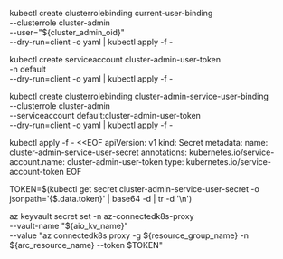 kubectl create clusterrolebinding current-user-binding \
  --clusterrole cluster-admin \
  --user="${cluster_admin_oid}" \
  --dry-run=client -o yaml | kubectl apply -f -
 
kubectl create serviceaccount cluster-admin-user-token \
  -n default \
  --dry-run=client -o yaml | kubectl apply -f -
 
kubectl create clusterrolebinding cluster-admin-service-user-binding \
  --clusterrole cluster-admin \
  --serviceaccount default:cluster-admin-user-token \
  --dry-run=client -o yaml | kubectl apply -f -
 
kubectl apply -f - <<EOF
apiVersion: v1
kind: Secret
metadata:
  name: cluster-admin-service-user-secret
  annotations:
    kubernetes.io/service-account.name: cluster-admin-user-token
type: kubernetes.io/service-account-token
EOF
 
TOKEN=$(kubectl get secret cluster-admin-service-user-secret -o jsonpath='{$.data.token}' | base64 -d | tr -d '\n')
 
az keyvault secret set -n az-connectedk8s-proxy \
  --vault-name "${aio_kv_name}" \
  --value "az connectedk8s proxy -g ${resource_group_name} -n ${arc_resource_name} --token $TOKEN"